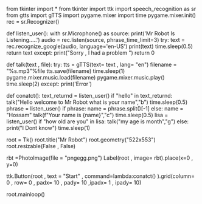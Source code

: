 from tkinter import *
from tkinter import ttk
import speech_recognition as sr
from gtts import gTTS
import pygame.mixer
import time
pygame.mixer.init()
rec = sr.Recognizer()

def listen_user():
  with sr.Microphone() as source:
    print('Mr Robot Is Listening.....')
    audio = rec.listen(source, phrase_time_limit=3)
  try:
    text = rec.recognize_google(audio, language='en-US')
    print(text)
    time.sleep(0.5)
    return text 
  except:
    print("Sorry , I had a problem ")
    return 0

def talk(text , file):
  try:
    tts = gTTS(text= text , lang= "en")
    filename = "%s.mp3"%file
    tts.save(filename)
    time.sleep(1)
    pygame.mixer.music.load(filename)
    pygame.mixer.music.play()
    time.sleep(2)
  except:
    print('Error')

def conatct():
  text_returnd = listen_user()
  if "hello" in text_returnd:
    talk("Hello welcome to Mr Robot what is your name","b")
    time.sleep(0.5)
    phrase = listen_user()
    if phrase:
      name = phrase.split()[-1]
    else: name = "Hossam"
    talk(f"Your name is {name}","c")
  time.sleep(0.5)
  lisa = listen_user()
  if "how old are you" in lisa:
    talk("my age is month","g")
  else:
    print("I Dont know")
    time.sleep(1)
    



root = Tk()
root.title("Mr Robot")
root.geometry("522x553")
root.resizable(False , False)

rbt =PhotoImage(file = "pngegg.png")
Label(root , image= rbt).place(x=0 , y=0)


ttk.Button(root , text = "Start" , command=lambda:conatct() ).grid(column= 0 , row= 0 , padx= 10 , pady= 10 ,ipadx= 1 , ipady= 10)

root.mainloop()
